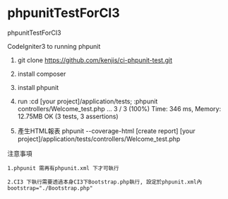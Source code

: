 # phpunitTestForCI3
phpunitTestForCI3

CodeIgniter3 to running phpunit

1. git clone https://github.com/kenjis/ci-phpunit-test.git

2. install composer

3. install phpunit

4. run
    :cd [your project]/application/tests;
    :phpunit controllers/Welcome_test.php
        ...                                                                3 / 3 (100%)
        Time: 346 ms, Memory: 12.75MB
        OK (3 tests, 3 assertions)


5. 產生HTML報表
    phpunit --coverage-html [create report] [your project]/application/tests/controllers/Welcome_test.php

注意事項

    1.phpunit 需再有phpunit.xml 下才可執行
    
    2.CI3 下執行需要透過本身CI3下Bootstrap.php執行, 設定於phpunit.xml內bootstrap="./Bootstrap.php"